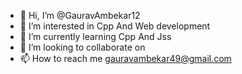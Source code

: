 - 👋 Hi, I’m @GauravAmbekar12
- 👀 I’m interested in Cpp And Web development 
- 🌱 I’m currently learning Cpp And Jss
- 💞️ I’m looking to collaborate on 
- 📫 How to reach me gauravambekar49@gmail.com 

<!---
GauravAmbekar12/GauravAmbekar12 is a ✨ special ✨ repository because its `README.md` (this file) appears on your GitHub profile.
You can click the Preview link to take a look at your changes.
--->
